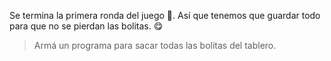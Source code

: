<gs-toolbox toolbox-url="https://raw.githubusercontent.com/MumukiProject/mumuki-guia-gobstones-primeros-programas-kids/master/assets/toolbox_1553274591838.xml"></gs-toolbox>

Se termina la primera ronda del juego :confetti_ball:.  Así que tenemos que guardar todo para que no se pierdan las bolitas. :yum: 

> Armá un programa para sacar todas las bolitas del tablero. 
